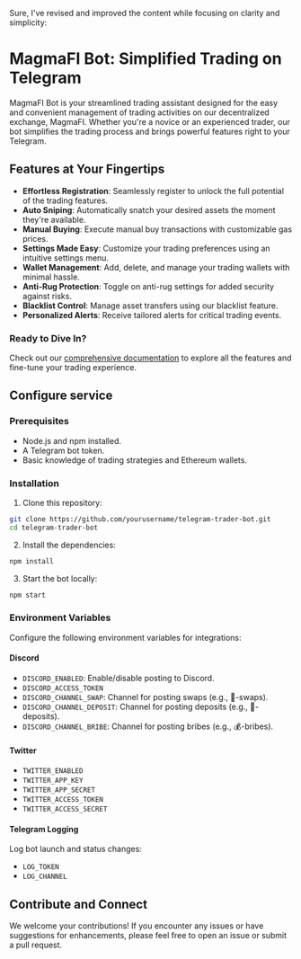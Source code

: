 Sure, I've revised and improved the content while focusing on clarity and simplicity:

# MagmaFI Bot: Simplified Trading on Telegram

MagmaFI Bot is your streamlined trading assistant designed for the easy and convenient management of trading activities on our decentralized exchange, MagmaFI. Whether you're a novice or an experienced trader, our bot simplifies the trading process and brings powerful features right to your Telegram.

## Features at Your Fingertips

- **Effortless Registration**: Seamlessly register to unlock the full potential of the trading features.
- **Auto Sniping**: Automatically snatch your desired assets the moment they're available.
- **Manual Buying**: Execute manual buy transactions with customizable gas prices.
- **Settings Made Easy**: Customize your trading preferences using an intuitive settings menu.
- **Wallet Management**: Add, delete, and manage your trading wallets with minimal hassle.
- **Anti-Rug Protection**: Toggle on anti-rug settings for added security against risks.
- **Blacklist Control**: Manage asset transfers using our blacklist feature.
- **Personalized Alerts**: Receive tailored alerts for critical trading events.

### Ready to Dive In?

Check out our [comprehensive documentation](magmafi.xyz) to explore all the features and fine-tune your trading experience.


## Configure service

### Prerequisites

- Node.js and npm installed.
- A Telegram bot token.
- Basic knowledge of trading strategies and Ethereum wallets.

### Installation

1. Clone this repository:

```bash
git clone https://github.com/yourusername/telegram-trader-bot.git
cd telegram-trader-bot
```

2. Install the dependencies:

```bash
npm install
```

3. Start the bot locally:

```bash
npm start
```

### Environment Variables

Configure the following environment variables for integrations:

#### Discord

- `DISCORD_ENABLED`: Enable/disable posting to Discord.
- `DISCORD_ACCESS_TOKEN`
- `DISCORD_CHANNEL_SWAP`: Channel for posting swaps (e.g., 🔁-swaps).
- `DISCORD_CHANNEL_DEPOSIT`: Channel for posting deposits (e.g., 📩-deposits).
- `DISCORD_CHANNEL_BRIBE`: Channel for posting bribes (e.g., 💰-bribes).

#### Twitter

- `TWITTER_ENABLED`
- `TWITTER_APP_KEY`
- `TWITTER_APP_SECRET`
- `TWITTER_ACCESS_TOKEN`
- `TWITTER_ACCESS_SECRET`

#### Telegram Logging

Log bot launch and status changes:

- `LOG_TOKEN`
- `LOG_CHANNEL`


## Contribute and Connect

We welcome your contributions! If you encounter any issues or have suggestions for enhancements, please feel free to open an issue or submit a pull request.

